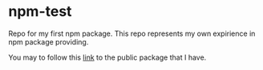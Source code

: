 # npm-test
Repo for my first npm package. This repo represents my own expirience in npm package providing.

You may to follow this <a href="https://www.npmjs.com/package/@ansver/npm-test">link</a> to the public package that I have.
